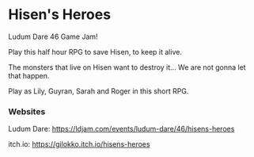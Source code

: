 # Hisen's Heroes
Ludum Dare 46 Game Jam!

Play this half hour RPG to save Hisen, to keep it alive.

The monsters that live on Hisen want to destroy it... We are not gonna let that happen.

Play as Lily, Guyran, Sarah and Roger in this short RPG.


### Websites
Ludum Dare: https://ldjam.com/events/ludum-dare/46/hisens-heroes

itch.io: https://gilokko.itch.io/hisens-heroes
